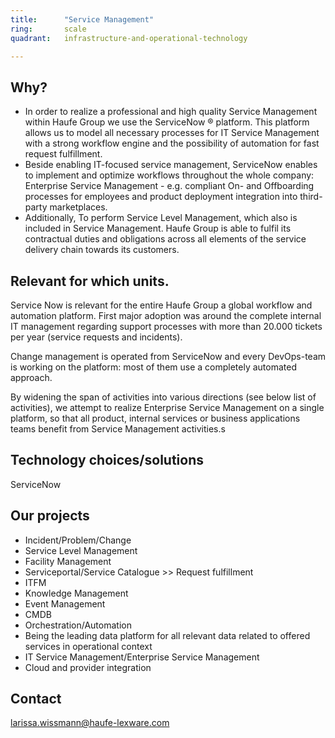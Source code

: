 ```yaml
---
title:      "Service Management"
ring:       scale
quadrant:   infrastructure-and-operational-technology

---
```

## Why?
* In order to realize a professional and high quality Service Management within Haufe Group we use the ServiceNow ® platform.  This platform allows us to model all necessary processes for IT Service Management with a strong workflow engine and the possibility of automation for fast request fulfillment.
* Beside enabling IT-focused service management, ServiceNow enables to implement and optimize workflows throughout the whole company:  Enterprise Service Management - e.g. compliant On- and Offboarding processes for employees and product deployment integration into third-party marketplaces.
* Additionally, To perform Service Level Management, which also is included in Service Management. Haufe Group is able to fulfil its contractual duties and obligations across all elements of the service delivery chain towards its customers.

## Relevant for which units.
Service Now is relevant for the entire Haufe Group a global workflow and automation platform. First major adoption was around the complete internal IT management regarding support processes with more than 20.000 tickets per year (service requests and incidents).

Change management is operated from ServiceNow and every DevOps-team is working on the platform: most of them use a completely automated approach.

By widening the span of activities into various directions (see below list of activities), we attempt to realize Enterprise Service Management on a single platform, so that all product, internal services or business applications teams benefit from Service Management activities.s

## Technology choices/solutions
ServiceNow

## Our projects
* Incident/Problem/Change
* Service Level Management
* Facility Management
* Serviceportal/Service Catalogue >> Request fulfillment
* ITFM
* Knowledge Management
* Event Management
* CMDB
* Orchestration/Automation
* Being the leading data platform for all relevant data related to offered services in operational context
* IT Service Management/Enterprise Service Management
* Cloud and provider integration

## Contact
<larissa.wissmann@haufe-lexware.com>
